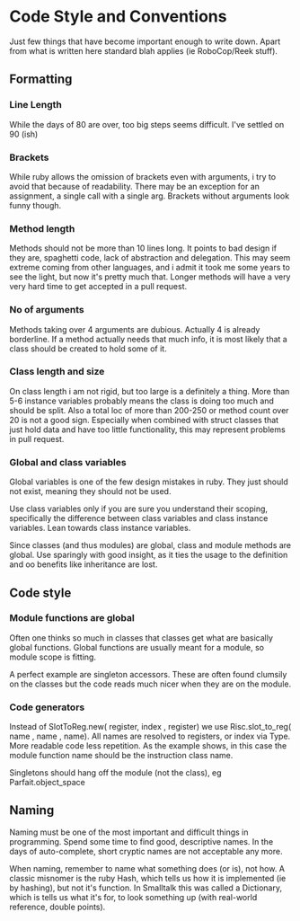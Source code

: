 # Code Style and Conventions

Just  few things that have become important enough to write down. Apart from what is written here standard blah applies (ie RoboCop/Reek stuff).

## Formatting

### Line Length

While the days of 80 are over, too big steps seems difficult. I've settled on 90 (ish)

### Brackets

While ruby allows the omission of brackets even with arguments, i try to avoid that because
of readability. There may be an exception for an assignment, a single call with a single arg.
Brackets without arguments look funny though.

### Method length

Methods should not be more than 10 lines long. It points to bad design if they are,
spaghetti code, lack of abstraction and delegation. This may seem extreme coming from
other languages, and i admit it took me some years to see the light, but now it's pretty
much that. Longer methods will have a very very hard time to get accepted in a pull
request.

### No of arguments

Methods taking over 4 arguments are dubious. Actually 4 is already borderline. If a
method actually needs that much info, it is most likely that a class should be
created to hold some of it.

### Class length and size

On class length i am not rigid, but too large is a definitely a thing. More than 5-6
instance variables probably means the class is doing too much and should be split.
Also a total loc of more than 200-250 or method count over 20 is not a good sign.
Especially when combined with struct classes that just hold data and have too little
functionality, this may represent problems in pull request.

### Global and class variables

Global variables is one of the few design mistakes in ruby. They just should not exist,
meaning they should not be used.

Use class variables only if you are sure you understand their scoping, specifically the
difference between class variables and class instance variables. Lean towards
class instance variables.

Since classes (and thus modules) are global, class and module methods are global.
Use sparingly with good insight, as it ties the usage to the definition and
oo benefits like inheritance are lost.

## Code style

### Module functions are global

Often one thinks so much in classes that classes get what are basically global functions.
Global functions are usually meant for a module, so module scope is fitting.

A perfect example are singleton accessors. These are often found clumsily on the classes
but the code reads much nicer when they are on the module.

### Code generators

Instead of SlotToReg.new( register, index , register) we use Risc.slot_to_reg( name , name , name).
All names are resolved to registers, or index via Type. More readable code less repetition.
As the example shows, in this case the module function name should be the instruction class name.

Singletons should hang off the module (not the class), eg Parfait.object_space

## Naming

Naming must be one of the most important and difficult things in programming.
Spend some time to find good, descriptive names.
In the days of auto-complete, short cryptic names are not acceptable any more.

When naming, remember to name what something does (or is), not how. A classic misnomer
is the ruby Hash, which tells us how it is implemented (ie by hashing), but not it's
function. In Smalltalk this was called a Dictionary, which is tells us what it's for,
to look something up (with real-world reference, double points).
